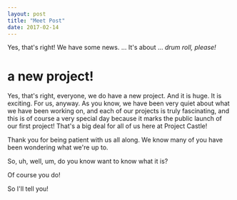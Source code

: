 ```yaml
---
layout: post
title: "Meet Post"
date: 2017-02-14
---
```


Yes, that's right! We have some news. ... It's about ... <em>drum roll, please!</em>

<h1>a new project!</h1>

Yes, that's right, everyone, we do have a new project. And it is huge. It is exciting. For us, anyway. As you know, we have been very quiet about what we have been working on, and each of our projects is truly fascinating, and this is of course a very special day because it marks the public launch of our first project! That's a big deal for all of us here at Project Castle!

Thank you for being patient with us all along. We know many of you have been wondering what we're up to.

So, uh, well, um, do you know want to know what it is? 

Of course you do!

So I'll tell you!